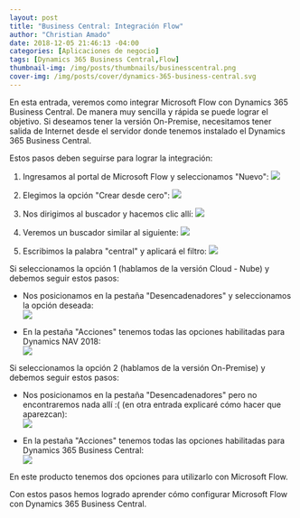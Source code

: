 ```yaml
---
layout: post
title: "Business Central: Integración Flow"
author: "Christian Amado"
date: 2018-12-05 21:46:13 -04:00
categories: [Aplicaciones de negocio]
tags: [Dynamics 365 Business Central,Flow]
thumbnail-img: /img/posts/thumbnails/businesscentral.png
cover-img: /img/posts/cover/dynamics-365-business-central.svg
---
```


En esta entrada, veremos como integrar Microsoft Flow con Dynamics 365 Business Central. De manera muy sencilla y rápida se puede lograr el objetivo. Si deseamos tener la versión On-Premise, necesitamos tener salida de Internet desde el servidor donde tenemos instalado el Dynamics 365 Business Central.

Estos pasos deben seguirse para lograr la integración:

<!--more-->
1. Ingresamos al portal de Microsoft Flow y seleccionamos "Nuevo":
![](/img/posts/migrated/2018/08/1-7.png)  

2. Elegimos la opción "Crear desde cero":
![](/img/posts/migrated/2018/08/2-7.png)  

3. Nos dirigimos al buscador y hacemos clic allí:
![](/img/posts/migrated/2018/08/3-7.png)  

4. Veremos un buscador similar al siguiente:
![](/img/posts/migrated/2018/08/4-6.png)  

5. Escribimos la palabra "central" y aplicará el filtro:
![](/img/posts/migrated/2018/08/5-7.png)

Si seleccionamos la opción 1 (hablamos de la versión Cloud - Nube) y debemos seguir estos pasos:

- Nos posicionamos en la pestaña "Desencadenadores" y seleccionamos la opción deseada:  
![](/img/posts/migrated/2019/03/61.png)  

- En la pestaña "Acciones" tenemos todas las opciones habilitadas para Dynamics NAV 2018:  
![](/img/posts/migrated/2019/03/71.png)  

Si seleccionamos la opción 2 (hablamos de la versión On-Premise) y debemos seguir estos pasos:

- Nos posicionamos en la pestaña "Desencadenadores" pero no encontraremos nada allí :( (en otra entrada explicaré cómo hacer que aparezcan):  
![](/img/posts/migrated/2019/03/6-7.png)  

- En la pestaña "Acciones" tenemos todas las opciones habilitadas para Dynamics 365 Business Central:  
![](/img/posts/migrated/2019/03/7-5.png)  

En este producto tenemos dos opciones para utilizarlo con Microsoft Flow.

Con estos pasos hemos logrado aprender cómo configurar Microsoft Flow con Dynamics 365 Business Central.